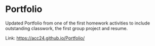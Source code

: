 # Portfolio

Updated Portfolio from one of the first homework activities to include outstanding classwork, the first group project and resume. 

Link: https://acc24.github.io/Portfolio/
